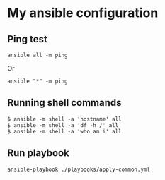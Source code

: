 # My ansible configuration

## Ping test

```
ansible all -m ping
```
Or

```
ansible "*" -m ping
```
## Running shell commands

``` shellsession
$ ansible -m shell -a 'hostname' all
$ ansible -m shell -a 'df -h /' all
$ ansible -m shell -a 'who am i' all
```

## Run playbook

``` shellsession
ansible-playbook ./playbooks/apply-common.yml
```


